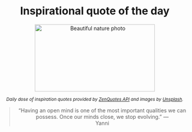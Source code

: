 
<div align="center">

# Inspirational quote of the day

<img src="./data/photo.jpeg" alt="Beautiful nature photo" width="320" height="180">

<sub><i>Daily dose of inspiration quotes provided by [ZenQuotes API](https://zenquotes.io/) and images by [Unsplash](https://unsplash.com/).</i></sub>


<blockquote>&ldquo;Having an open mind is one of the most important qualities we can possess. Once our minds close, we stop evolving.&rdquo; &mdash; <footer>Yanni</footer></blockquote>

</div>
